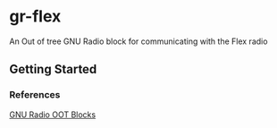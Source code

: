 # gr-flex
An Out of tree GNU Radio block for communicating with the Flex radio

## Getting Started


### References

[GNU Radio OOT Blocks](https://wiki.gnuradio.org/index.php/OutOfTreeModules)

